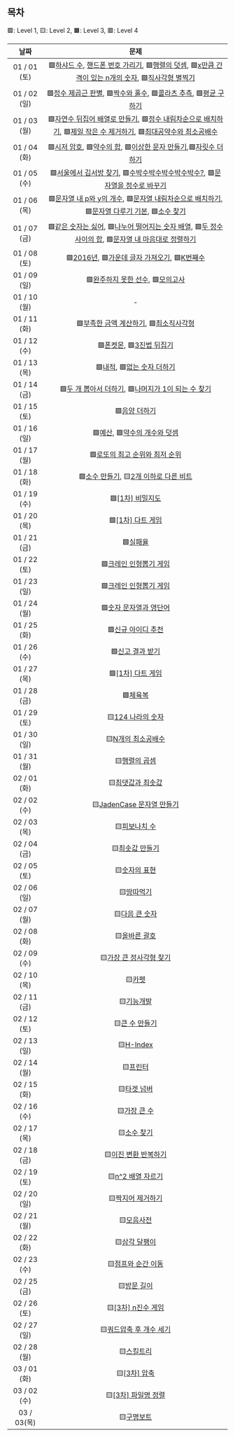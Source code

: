 ## 목차

🟩: Level 1, 🟨: Level 2, 🟧: Level 3, 🟥: Level 4

|     날짜     |                                                                                                      문제                                                                                                       |
| :----------: | :-------------------------------------------------------------------------------------------------------------------------------------------------------------------------------------------------------------: |
| 01 / 01 (토) | 🟩[하샤드 수](./level-1/12947.md), [핸드폰 번호 가리기](./level-1/12948.md), 🟩[행렬의 덧셈](./level-1/12950.md), 🟩[x만큼 간격이 있는 n개의 숫자](./level-1/12954.md), 🟩[직사각형 별찍기](./level-1/12969.md) |
| 01 / 02 (일) |                             🟩[정수 제곱근 판별](./level-1/12934.md), 🟩[짝수와 홀수](./level-1/12937.md), 🟩[콜라츠 추측](./level-1/12943.md), 🟩[평균 구하기](./level-1/12944.md)                             |
| 01 / 03 (월) |     🟩[자연수 뒤집어 배열로 만들기](./level-1/12932.md), 🟩[정수 내림차순으로 배치하기](./level-1/12933.md), 🟩[제일 작은 수 제거하기](./level-1/12935.md), 🟩[최대공약수와 최소공배수](./level-1/12940.md)     |
| 01 / 04 (화) |                             🟩[시저 암호](./level-1/12926.md), 🟩[약수의 합](./level-1/12928.md), 🟩[이상한 문자 만들기](./level-1/12930.md),🟩[자릿수 더하기](./level-1/12931.md)                              |
| 01 / 05 (수) |                                  🟩[서울에서 김서방 찾기](./level-1/12919.md), 🟩[수박수박수박수박수박수?](./level-1/12922.md), 🟩[문자열을 정수로 바꾸기](./level-1/12925.md)                                  |
| 01 / 06 (목) |               🟩[문자열 내 p와 y의 개수](./level-1/12916.md), 🟩[문자열 내림차순으로 배치하기](./level-1/12917.md), 🟩[문자열 다루기 기본](./level-1/12918.md), 🟩[소수 찾기](./level-1/12921.md)               |
| 01 / 07 (금) |           🟩[같은 숫자는 싫어](./level-1/12906.md), 🟩[나누어 떨어지는 숫자 배열](./level-1/12910.md), 🟩[두 정수 사이의 합](./level-1/12912.md), 🟩[문자열 내 마음대로 정렬하기](./level-1/12915.md)           |
| 01 / 08 (토) |                                                  🟩[2016년](./level-1/12901.md), 🟩[가운데 글자 가져오기](./level-1/12903.md), 🟩[K번째수](./level-1/42748.md)                                                  |
| 01 / 09 (일) |                                                                  🟩[완주하지 못한 선수](./level-1/42576.md), 🟩[모의고사](./level-1/42840.md)                                                                   |
| 01 / 10 (월) |                                                                                                        -                                                                                                        |
| 01 / 11 (화) |                                                               🟩[부족한 금액 계산하기](./level-1/82612.md), 🟩[최소직사각형](./level-1/86491.md)                                                                |
| 01 / 12 (수) |                                                                       🟩[폰켓몬](./level-1/1845.md), 🟩[3진법 뒤집기](./level-1/68935.md)                                                                       |
| 01 / 13 (목) |                                                                     🟩[내적](./level-1/70128.md), 🟩[없는 숫자 더하기](./level-1/86051.md)                                                                      |
| 01 / 14 (금) |                                                         🟩[두 개 뽑아서 더하기](./level-1/68644.md), 🟩[나머지가 1이 되는 수 찾기](./level-1/87389.md)                                                          |
| 01 / 15 (토) |                                                                                       🟩[음양 더하기](./level-1/76501.md)                                                                                       |
| 01 / 16 (일) |                                                                    🟩[예산](./level-1/12982.md), 🟩[약수의 개수와 덧셈](./level-1/77884.md)                                                                     |
| 01 / 17 (월) |                                                                              🟩[로또의 최고 순위와 최저 순위](./level-1/77484.md)                                                                               |
| 01 / 18 (화) |                                                                🟩[소수 만들기](./level-1/12977.md), 🟨[2개 이하로 다른 비트](./level-2/77885.md)                                                                |
| 01 / 19 (수) |                                                                                     🟩[[1차] 비밀지도](./level-1/17681.md)                                                                                      |
| 01 / 20 (목) |                                                                                     🟩[[1차] 다트 게임](./level-1/17682.md)                                                                                     |
| 01 / 21 (금) |                                                                                         🟩[실패율](./level-1/42889.md)                                                                                          |
| 01 / 22 (토) |                                                                                  🟩[크레인 인형뽑기 게임](./level-1/64061.md)                                                                                   |
| 01 / 23 (일) |                                                                                  🟩[크레인 인형뽑기 게임](./level-1/67256.md)                                                                                   |
| 01 / 24 (월) |                                                                                  🟩[숫자 문자열과 영단어](./level-1/81301.md)                                                                                   |
| 01 / 25 (화) |                                                                                    🟩[신규 아이디 추천](./level-1/72410.md)                                                                                     |
| 01 / 26 (수) |                                                                                     🟩[신고 결과 받기](./level-1/92334.md)                                                                                      |
| 01 / 27 (목) |                                                                                     🟩[[1차] 다트 게임](./level-1/17682.md)                                                                                     |
| 01 / 28 (금) |                                                                                         🟩[체육복](./level-1/42862.md)                                                                                          |
| 01 / 29 (토) |                                                                                     🟨[124 나라의 숫자](./level-2/12899.md)                                                                                     |
| 01 / 30 (일) |                                                                                    🟨[N개의 최소공배수](./level-2/12953.md)                                                                                     |
| 01 / 31 (월) |                                                                                       🟨[행렬의 곱셈](./level-2/12949.md)                                                                                       |
| 02 / 01 (화) |                                                                                     🟨[최댓값과 최솟값](./level-2/12939.md)                                                                                     |
| 02 / 02 (수) |                                                                                 🟨[JadenCase 문자열 만들기](./level-2/12951.md)                                                                                 |
| 02 / 03 (목) |                                                                                       🟨[피보나치 수](./level-2/12945.md)                                                                                       |
| 02 / 04 (금) |                                                                                      🟨[최솟값 만들기](./level-2/12941.md)                                                                                      |
| 02 / 05 (토) |                                                                                       🟨[숫자의 표현](./level-2/12924.md)                                                                                       |
| 02 / 06 (일) |                                                                                        🟨[땅따먹기](./level-2/12913.md)                                                                                         |
| 02 / 07 (월) |                                                                                      🟨[다음 큰 숫자](./level-2/12911.md)                                                                                       |
| 02 / 08 (화) |                                                                                       🟨[올바른 괄호](./level-2/12909.md)                                                                                       |
| 02 / 09 (수) |                                                                                  🟨[가장 큰 정사각형 찾기](./level-2/12905.md)                                                                                  |
| 02 / 10 (목) |                                                                                          🟨[카펫](./level-2/42842.md)                                                                                           |
| 02 / 11 (금) |                                                                                        🟨[기능개발](./level-2/42586.md)                                                                                         |
| 02 / 12 (토) |                                                                                      🟨[큰 수 만들기](./level-2/42883.md)                                                                                       |
| 02 / 13 (일) |                                                                                         🟨[H-Index](./level-2/42747.md)                                                                                         |
| 02 / 14 (월) |                                                                                         🟨[프린터](./level-2/42587.md)                                                                                          |
| 02 / 15 (화) |                                                                                        🟨[타겟 넘버](./level-2/43165.md)                                                                                        |
| 02 / 16 (수) |                                                                                       🟨[가장 큰 수](./level-2/42746.md)                                                                                        |
| 02 / 17 (목) |                                                                                        🟨[소수 찾기](./level-2/42839.md)                                                                                        |
| 02 / 18 (금) |                                                                                   🟨[이진 변환 반복하기](./level-2/70129.md)                                                                                    |
| 02 / 19 (토) |                                                                                     🟨[n^2 배열 자르기](./level-2/87390.md)                                                                                     |
| 02 / 20 (일) |                                                                                     🟨[짝지어 제거하기](./level-2/12973.md)                                                                                     |
| 02 / 21 (월) |                                                                                        🟨[모음사전](./level-2/84512.md)                                                                                         |
| 02 / 22 (화) |                                                                                       🟨[삼각 달팽이](./level-2/68645.md)                                                                                       |
| 02 / 23 (수) |                                                                                    🟨[점프와 순간 이동](./level-2/12980.md)                                                                                     |
| 02 / 25 (금) |                                                                                        🟨[방문 길이](./level-2/49994.md)                                                                                        |
| 02 / 26 (토) |                                                                                    🟨[[3차] n진수 게임](./level-2/17687.md)                                                                                     |
| 02 / 27 (일) |                                                                                  🟨[쿼드압축 후 개수 세기](./level-2/68936.md)                                                                                  |
| 02 / 28 (월) |                                                                                        🟨[스킬트리](./level-2/49993.md)                                                                                         |
| 03 / 01 (화) |                                                                                       🟨[[3차] 압축](./level-2/17684.md)                                                                                        |
| 03 / 02 (수) |                                                                                    🟨[[3차] 파일명 정렬](./level-2/17686.md)                                                                                    |
| 03 / 03(목)  |                                                                                        🟨[구명보트](./level-2/42885.md)                                                                                         |
